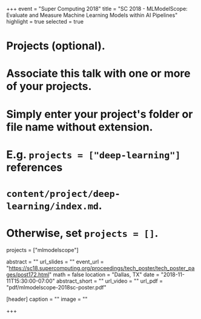 +++
event = "Super Computing 2018"
title = "SC 2018 - MLModelScope: Evaluate and Measure Machine Learning Models within AI Pipelines"
highlight = true
selected = true

# Projects (optional).
#   Associate this talk with one or more of your projects.
#   Simply enter your project's folder or file name without extension.
#   E.g. `projects = ["deep-learning"]` references 
#   `content/project/deep-learning/index.md`.
#   Otherwise, set `projects = []`.
projects = ["mlmodelscope"]

abstract = ""
url_slides = ""
event_url = "https://sc18.supercomputing.org/proceedings/tech_poster/tech_poster_pages/post172.html"
math = false
location = "Dallas, TX"
date = "2018-11-11T15:30:00-07:00"
abstract_short = ""
url_video = ""
url_pdf = "pdf/mlmodelscope-2018sc-poster.pdf"

[header]
  caption = ""
  image = ""

+++
